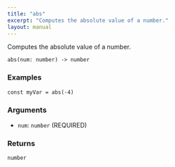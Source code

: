 ```yaml
---
title: "abs"
excerpt: "Computes the absolute value of a number."
layout: manual
---
```


Computes the absolute value of a number.



```
abs(num: number) -> number
```

### Examples

```kcl
const myVar = abs(-4)
```

### Arguments

* `num`: `number` (REQUIRED)

### Returns

`number`




